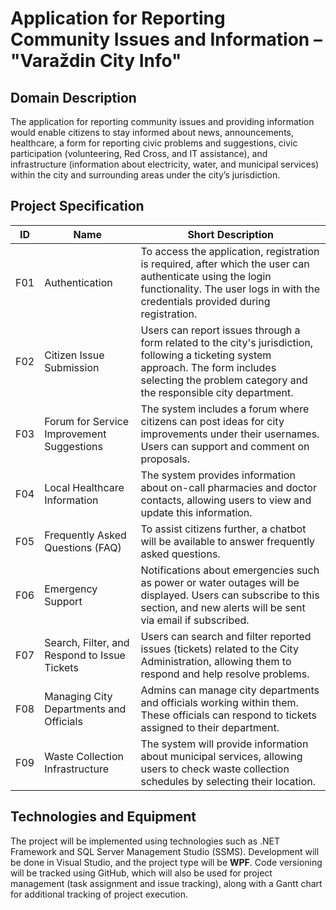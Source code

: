# Application for Reporting Community Issues and Information – "Varaždin City Info"

## Domain Description  
The application for reporting community issues and providing information would enable citizens to stay informed about news, announcements, healthcare, a form for reporting civic problems and suggestions, civic participation (volunteering, Red Cross, and IT assistance), and infrastructure (information about electricity, water, and municipal services) within the city and surrounding areas under the city’s jurisdiction.

## Project Specification

| ID | Name | Short Description |
|----|------|------------------|
| F01 | Authentication | To access the application, registration is required, after which the user can authenticate using the login functionality. The user logs in with the credentials provided during registration. |
| F02 | Citizen Issue Submission | Users can report issues through a form related to the city's jurisdiction, following a ticketing system approach. The form includes selecting the problem category and the responsible city department. |
| F03 | Forum for Service Improvement Suggestions | The system includes a forum where citizens can post ideas for city improvements under their usernames. Users can support and comment on proposals. |
| F04 | Local Healthcare Information | The system provides information about on-call pharmacies and doctor contacts, allowing users to view and update this information. |
| F05 | Frequently Asked Questions (FAQ) | To assist citizens further, a chatbot will be available to answer frequently asked questions. |
| F06 | Emergency Support | Notifications about emergencies such as power or water outages will be displayed. Users can subscribe to this section, and new alerts will be sent via email if subscribed. |
| F07 | Search, Filter, and Respond to Issue Tickets | Users can search and filter reported issues (tickets) related to the City Administration, allowing them to respond and help resolve problems. |
| F08 | Managing City Departments and Officials | Admins can manage city departments and officials working within them. These officials can respond to tickets assigned to their department. |
| F09 | Waste Collection Infrastructure | The system will provide information about municipal services, allowing users to check waste collection schedules by selecting their location. |

## Technologies and Equipment  
The project will be implemented using technologies such as .NET Framework and SQL Server Management Studio (SSMS). Development will be done in Visual Studio, and the project type will be **WPF**. Code versioning will be tracked using GitHub, which will also be used for project management (task assignment and issue tracking), along with a Gantt chart for additional tracking of project execution.
